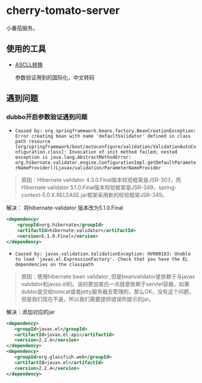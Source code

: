 # cherry-tomato-server
小番茄服务。

## 使用的工具

* [ASCLL转换](http://tool.oschina.net/encode?type=3)

  参数验证用到的国际化，中文转码


## 遇到问题

### dubbo开启参数验证遇到问题

 * `Caused by: org.springframework.beans.factory.BeanCreationException: Error creating bean with name 'defaultValidator' defined in class path resource [org/springframework/boot/autoconfigure/validation/ValidationAutoConfiguration.class]: Invocation of init method failed; nested exception is java.lang.AbstractMethodError: org.hibernate.validator.engine.ConfigurationImpl.getDefaultParameterNameProvider()Ljavax/validation/ParameterNameProvider` 
 
 > 原因：Hibernate validator 4.3.0.Final版本校验框架是JSR-303，而Hibernate validator 5.1.0.Final版本校验框架是JSR-349，spring-context-5.0.X.RELEASE.jar框架采用新的校验框架JSR-349。
 
 解决： 将hibernate-validator 版本改为5.1.0.Final
 
```xml
<dependency>
    <groupId>org.hibernate</groupId>
    <artifactId>hibernate-validator</artifactId>
    <version>5.1.0.Final</version>
</dependency>
```

  * `Caused by: javax.validation.ValidationException: HV000183: Unable to load 'javax.el.ExpressionFactory'. Check that you have the EL dependencies on the classpath`
  
  > 原因：使用hibernate bean validator ,但是beanvalidator是依赖于与javax validator和javax.el的。说的更加直白一点就是依赖于servlet容器，如果dubbo是交给tomcat或者jetty服务器去管理的，那么OK，没有这个问题，但是我们现在不是，所以我们需要提供错误所提示的jar。

  解决：添加对应的jar
```xml
<dependency>
   <groupId>javax.el</groupId>
   <artifactId>javax.el-api</artifactId>
   <version>2.2.4</version>
</dependency>
<dependency>
   <groupId>org.glassfish.web</groupId>
   <artifactId>javax.el</artifactId>
   <version>2.2.4</version>
</dependency>
```
 
 
